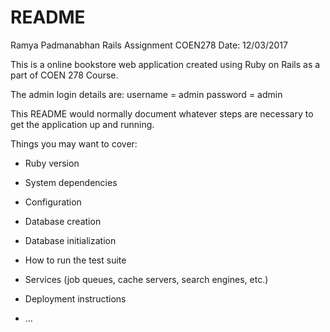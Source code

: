 # README

Ramya Padmanabhan
Rails Assignment COEN278
Date: 12/03/2017

This is a online bookstore web application created using Ruby on Rails as a part of 
COEN 278 Course.

The admin login details are:
username = admin
password = admin


This README would normally document whatever steps are necessary to get the
application up and running.

Things you may want to cover:

* Ruby version

* System dependencies

* Configuration

* Database creation

* Database initialization

* How to run the test suite

* Services (job queues, cache servers, search engines, etc.)

* Deployment instructions

* ...

